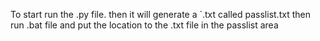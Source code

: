 To start run the .py file. then it will generate a `.txt called passlist.txt then run .bat file and put the location to the .txt file in the passlist area
